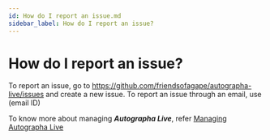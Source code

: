 ```yaml
---
id: How do I report an issue.md
sidebar_label: How do I report an issue?
---
```


# How do I report an issue?

To report an issue, go to https://github.com/friendsofagape/autographa-live/issues and create a new issue.
To report an issue through an email, use (email ID)

To know more about managing **_Autographa Live_**, refer [Managing Autographa Live](../Intoduction-to-Autographa-Live/p1-3-manage-al.md)
